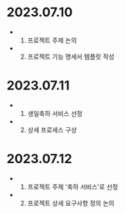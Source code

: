 # 2023.07.10
- 1. 프로젝트 주제 논의
- 2. 프로젝트 기능 명세서 템플릿 작성

# 2023.07.11
- 1. 생일축하 서비스 선정
- 2. 상세 프로세스 구상

# 2023.07.12
- 1. 프로젝트 주제 '축하 서비스'로 선정
- 2. 프로젝트 상세 요구사항 정의 논의